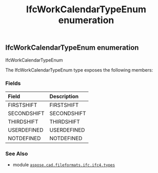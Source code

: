 ﻿---
title: IfcWorkCalendarTypeEnum enumeration
second_title: Aspose.CAD for Python via .NET API References
description: 
type: docs
weight: 3950
url: /aspose.cad.fileformats.ifc.ifc4.types/ifcworkcalendartypeenum/
is_root: false
---

## IfcWorkCalendarTypeEnum enumeration

IfcWorkCalendarTypeEnum



The IfcWorkCalendarTypeEnum type exposes the following members:

### Fields
| Field | Description |
| :- | :- |
| FIRSTSHIFT | FIRSTSHIFT |
| SECONDSHIFT | SECONDSHIFT |
| THIRDSHIFT | THIRDSHIFT |
| USERDEFINED | USERDEFINED |
| NOTDEFINED | NOTDEFINED |



### See Also
* module [`aspose.cad.fileformats.ifc.ifc4.types`](..)

